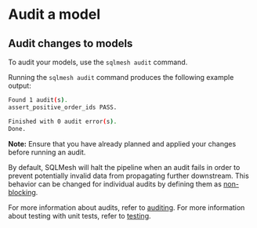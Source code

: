 # Audit a model

## Audit changes to models

To audit your models, use the `sqlmesh audit` command.

Running the `sqlmesh audit` command produces the following example output:

```bash
Found 1 audit(s).
assert_positive_order_ids PASS.

Finished with 0 audit error(s).
Done.
```

**Note:** Ensure that you have already planned and applied your changes before running an audit.

By default, SQLMesh will halt the pipeline when an audit fails in order to prevent potentially invalid data from propagating further downstream. This behavior can be changed for individual audits by defining them as [non-blocking](../concepts/audits.md#non-blocking-audits).

For more information about audits, refer to [auditing](../concepts/audits.md).
For more information about testing with unit tests, refer to [testing](../concepts/tests.md).
